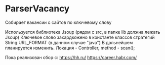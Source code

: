 # ParserVacancy
Собирает вакансии с сайтов по ключевому слову

Используется библиотека Jsoup (рядом с src, в папке lib должна лежать Jsoup) 
Ключевое слово захардкожено в константе классов стратегий  String URL_FORMAT (в данном случае "java")
В дальнейшем планируется изменить.
Локация - Controller, method - scan();

Пока реализован сбор с: 
https://hh.ru/
https://career.habr.com/


